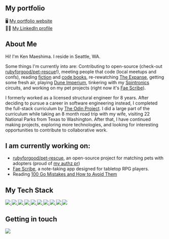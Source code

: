 ## My portfolio
🖥 <a href="https://mononoken.github.io/">My portfolio website</a> <br />
🤝🏻 <a href="https://www.linkedin.com/in/ken-maeshima-6625a0278/">My LinkedIn profile</a> 

## About Me 
Hi! I'm Ken Maeshima. I reside in Seattle, WA.

Some things I'm currently into are: Contributing to open-source (check-out [rubyforgood/pet-rescue](https://github.com/rubyforgood/pet-rescue)!), meeting people that code (local meetups and confs), reading [fiction](https://en.wikipedia.org/wiki/The_Trial) and [code books](https://doc.rust-lang.org/stable/book/), <nobr>re-rewatching</nobr> [The Expanse](<https://en.wikipedia.org/wiki/The_Expanse_(TV_series)>), getting some fresh air, playing [Dune Imperium](https://www.direwolfdigital.com/dune-imperium/), tinkering with my [Spintronics](https://upperstory.com/spintronics/) circuits, and working on my pet projects (right now it's [Fae Scribe](https://github.com/mononoken/fae-scribe)).

I formerly worked as a licensed structural engineer for <nobr>8 years</nobr>. After deciding to pursue a career in software engineering instead, I completed the <nobr>full-stack</nobr> curriculum by [The Odin Project](https://www.theodinproject.com). I did a large part of the curriculum while taking an <nobr>8 month</nobr> road trip with my wife, visiting 22 National Parks from Texas to Washington. After that, I have continued making projects, exploring more technologies, and looking for interesting opportunities to contribute to collaborative work. 

## I am currently working on:
- [rubyforgood/pet-rescue](https://github.com/rubyforgood/pet-rescue), an open-source project for matching pets with adopters (proud of [my authz pr](https://github.com/rubyforgood/pet-rescue/pull/466))
- [Fae Scribe](https://github.com/mononoken/fae-scribe), a note-taking app designed for tabletop RPG players.
- Reading [100 Go Mistakes and How to Avoid Them](https://www.manning.com/books/100-go-mistakes-and-how-to-avoid-them)

## My Tech Stack

<a href="https://rubyonrails.org/">
  <img src="https://img.shields.io/badge/Rails-D30001?style=for-the-badge&logo=rubyonrails&logoColor=white" />
</a>

<a href="https://www.ruby-lang.org/">
  <img src="https://img.shields.io/badge/Ruby-CC342D?style=for-the-badge&logo=ruby&logoColor=white" />
</a>

<a href="https://github.com/minitest/minitest/">
  <img src="https://img.shields.io/badge/minitest-E9573F?style=for-the-badge&logo=rubygems&logoColor=white" />
</a>

<a href="https://rspec.info/">
  <img src="https://img.shields.io/badge/RSpec-E9573F?style=for-the-badge&logo=rubygems&logoColor=white" />
</a>

<a href="https://www.typescriptlang.org/">
  <img src="https://img.shields.io/badge/TypeScript-007ACC?style=for-the-badge&logo=typescript&logoColor=white" />
</a>

<a href="https://developer.mozilla.org/en-US/docs/Web/javascript">
  <img src="https://img.shields.io/badge/JavaScript-323330?style=for-the-badge&logo=javascript&logoColor=F7DF1E" />
</a>

<a href="https://tailwindcss.com/">
  <img src="https://img.shields.io/badge/tailwindcss-%2338B2AC.svg?style=for-the-badge&logo=tailwind-css&logoColor=white" />
</a>

<a href="https://sass-lang.com/">
  <img src="https://img.shields.io/badge/Sass-CC6699?style=for-the-badge&logo=sass&logoColor=white" />
</a>

<a href="https://www.postgresql.org/">
  <img src="https://img.shields.io/badge/PostgreSQL-4169E1?style=for-the-badge&logo=postgresql&logoColor=white" />
</a>

<a href="https://neovim.io/">
  <img src="https://img.shields.io/badge/Neovim-4f9946?style=for-the-badge&logo=neovim&logoColor=white" />
</a>

## Getting in touch

<a href="mailto:mail@feelsufo.com">
  <img src="https://img.shields.io/badge/Email-6d4aff?style=for-the-badge&logo=protonmail&logoColor=white" />
</a>
